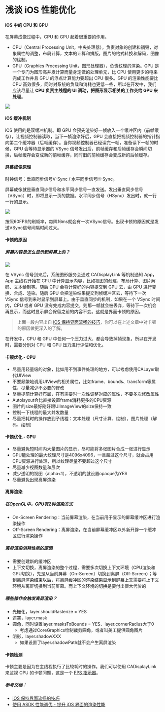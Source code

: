 # 浅谈 iOS 性能优化

#### iOS 中的 CPU 和 GPU

在屏幕成像过程中，CPU 和 GPU 起着很重要的作用。

- CPU（Central Processing Unit，中央处理器），负责对象的创建和销毁，对象属性的调整，布局计算，文本的计算和排版，图片的格式转换和解码，图像的绘制。
- GPU（Graphics Processing Unit，图形处理器），负责纹理的渲染。GPU 是一个专门为图形高并发计算而量身定做的处理单元，比 CPU 使用更少的电来完成工作并且 GPU 的浮点计算能力要超出 CPU 很多。GPU 的渲染性能要比 CPU 高效很多，同时对系统的负载和消耗也更低一些，所以在开发中，我们应该尽量让 **CPU 负责主线程的 UI 调动，把图形显示相关的工作交给 GPU 来处理**。


![](https://github.com/liuzhongning/Articles/blob/master/resources/Performance-Optimization-01.jpg)

#### iOS 缓冲机制

iOS 使用的是双缓冲机制。即 GPU 会预先渲染好一帧放入一个缓冲区内（前帧缓存），让视频控制器读取，当下一帧渲染好后，GPU 会直接把视频控制器的指针指向第二个缓冲器（后帧缓存）。当你视频控制器已经读完一帧，准备读下一帧的时候，GPU 会等待显示器的 VSync 信号发出后，前帧缓存和后帧缓存会瞬间切换，后帧缓存会变成新的前帧缓存，同时旧的前帧缓存会变成新的后帧缓存。


#### 屏幕成像原理

时钟信号：垂直同步信号V-Sync / 水平同步信号H-Sync。

屏幕成像就是垂直同步信号和水平同步信号一直发送。发出垂直同步信号（VSync）时，即将显示一页的数据。水平同步信号（HSync）发出时，就一行一行的显示。

![](https://github.com/liuzhongning/Articles/blob/master/resources/Performance-Optimization-02.jpg)

按照60FPS的刷帧率，每隔16ms就会有一次VSync信号。出现卡顿的原因就是发送VSync信号间隔时间过大。

#### 卡顿的原因

##### 屏幕内容是怎么显示到屏幕上的？

![](https://github.com/liuzhongning/Articles/blob/master/resources/Performance-Optimization-03.jpg)

在 VSync 信号到来后，系统图形服务会通过 CADisplayLink 等机制通知 App，App 主线程开始在 CPU 中计算显示内容，比如视图的创建、布局计算、图片解码、文本绘制等。随后 CPU 会将计算好的内容提交到 GPU 去，由 GPU 进行变换、合成、渲染。随后 GPU 会把渲染结果提交到帧缓冲区去，等待下一次 VSync 信号到来时显示到屏幕上。由于垂直同步的机制，如果在一个 VSync 时间内，CPU 或者 GPU 没有完成内容提交，则那一帧就会被丢弃，等待下一次机会再显示，而这时显示屏会保留之前的内容不变。这就是界面卡顿的原因。

> 上面一段内容出自 [iOS 保持界面流畅的技巧](https://blog.ibireme.com/2015/11/12/smooth_user_interfaces_for_ios/)，你可以在上述文章中对卡顿的原因做更深入的了解。

在开发中，CPU 和 GPU 中任何一个压力过大，都会导致掉帧现象，所以在开发时，需要分别对 CPU 和 GPU 压力进行评估和优化。


#### 卡顿优化 - CPU

- 尽量用轻量级的对象，比如用不到事件处理的地方，可以考虑使用CALayer取代UIView
- 不要频繁地调用UIView的相关属性，比如frame、bounds、transform等属性，尽量减少不必要的修改
- 尽量提前计算好布局，在有需要时一次性调整对应的属性，不要多次修改属性
- Autolayout会比直接设置frame消耗更多的CPU资源
- 图片的size最好刚好跟UIImageView的size保持一致
- 控制一下线程的最大并发数量
- 尽量把耗时的操作放到子线程：文本处理（尺寸计算、绘制），图片处理（解码、绘制）

#### 卡顿优化 - GPU

- 尽量避免短时间内大量图片的显示，尽可能将多张图片合成一张进行显示
- GPU能处理的最大纹理尺寸是4096x4096，一旦超过这个尺寸，就会占用CPU资源进行处理，所以纹理尽量不要超过这个尺寸
- 尽量减少视图数量和层次
- 减少透明的视图（alpha<1），不透明的就设置opaque为YES
- 尽量避免出现离屏渲染


#### 离屏渲染

##### 在OpenGL中，GPU有2种渲染方式

- On-Screen Rendering：当前屏幕渲染，在当前用于显示的屏幕缓冲区进行渲染操作
- Off-Screen Rendering：离屏渲染，在当前屏幕缓冲区以外新开辟一个缓冲区进行渲染操作

##### 离屏渲染消耗性能的原因

- 需要创建新的缓冲区
- 上下文切换，离屏渲染的整个过程，需要多次切换上下文环境（CPU渲染和GPU切换），先是从当前屏幕（On-Screen）切换到离屏（Off-Screen）；等到离屏渲染结束以后，将离屏缓冲区的渲染结果显示到屏幕上又需要将上下文环境从离屏切换到当前屏幕。而上下文环境的切换是要付出很大代价的

##### 哪些操作会触发离屏渲染？

- 光栅化，layer.shouldRasterize = YES
- 遮罩，layer.mask
- 圆角，同时设置layer.masksToBounds = YES、layer.cornerRadius大于0
	- 考虑通过CoreGraphics绘制裁剪圆角，或者叫美工提供圆角图片
- 阴影，layer.shadowXXX
	- 如果设置了layer.shadowPath就不会产生离屏渲染

#### 卡顿检测

卡顿主要是因为在主线程执行了比较耗时的操作。我们可以使用 CADisplayLink 来监视 CPU 的卡顿问题，这是一个 [FPS 指示器](https://github.com/ibireme/YYText/blob/master/Demo/YYTextDemo/YYFPSLabel.m)。


##### 参考文档：

- [iOS 保持界面流畅的技巧](https://blog.ibireme.com/2015/11/12/smooth_user_interfaces_for_ios/)
- [使用 ASDK 性能调优 - 提升 iOS 界面的渲染性能](https://github.com/draveness/analyze/blob/master/contents/AsyncDisplayKit/提升%20iOS%20界面的渲染性能%20.md#使用-asdk-性能调优---提升-ios-界面的渲染性能)